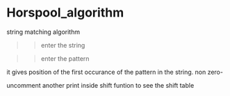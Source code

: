 # Horspool_algorithm
string matching algorithm

>>enter the string

>>enter the pattern

it gives position of the first occurance of the pattern in the string.
non zero-

uncomment another print inside shift funtion to see the shift table

